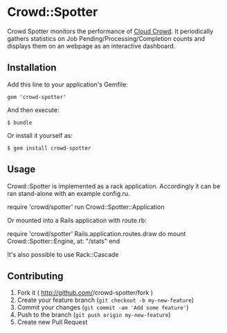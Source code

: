 # Crowd::Spotter

Crowd Spotter monitors the performance of [Cloud Crowd](http://wiki.github.com/documentcloud/cloud-crowd).  It periodically gathers statistics on Job Pending/Processing/Completion counts and displays them on an webpage as an interactive dashboard.

## Installation

Add this line to your application's Gemfile:

    gem 'crowd-spotter'

And then execute:

    $ bundle

Or install it yourself as:

    $ gem install crowd-spotter

## Usage

Crowd::Spotter is implemented as a rack application.  Accordingly it can be ran stand-alone with an example config.ru.

   require 'crowd/spotter'
   run Crowd::Spotter::Application


Or mounted into a Rails application with route.rb:

   require 'crowd/spotter'
   Rails.application.routes.draw do
       mount Crowd::Spotter::Engine, at: "/stats"
   end

It's also possible to use Rack::Cascade

## Contributing

1. Fork it ( http://github.com/<my-github-username>/crowd-spotter/fork )
2. Create your feature branch (`git checkout -b my-new-feature`)
3. Commit your changes (`git commit -am 'Add some feature'`)
4. Push to the branch (`git push origin my-new-feature`)
5. Create new Pull Request
